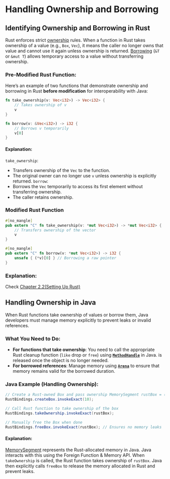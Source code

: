 # Handling Ownership and Borrowing
## Identifying Ownership and Borrowing in Rust
Rust enforces strict [ownership](ownership.md) rules. When a function in Rust takes ownership of a value (e.g., `Box`, `Vec`), it means the caller no longer owns that value and cannot use it again unless ownership is returned. [Borrowing](borrowing_and_aliasing.md) (`&T` or `&mut T`) allows temporary access to a value without transferring ownership.

### Pre-Modified Rust Function:
Here’s an example of two functions that demonstrate ownership and borrowing in Rust **before modification** for interoperability with Java:

```rust
fn take_ownership(v: Vec<i32>) -> Vec<i32> {
    // Takes ownership of v
    v
}

fn borrow(v: &Vec<i32>) -> i32 {
    // Borrows v temporarily
    v[0]
}
```
#### Explanation:
`take_ownership`:
* Transfers ownership of the `Vec` to the function.
* The original owner can no longer use `v` unless ownership is explicitly returned.
`borrow`:
* Borrows the `Vec` temporarily to access its first element without transferring ownership.
* The caller retains ownership.

### Modified Rust Function
```rust
#[no_mangle]
pub extern "C" fn take_ownership(v: *mut Vec<i32>) -> *mut Vec<i32> {
    // Transfers ownership of the vector
    v
}

#[no_mangle]
pub extern "C" fn borrow(v: *mut Vec<i32>) -> i32 {
    unsafe { (*v)[0] } // Borrowing a raw pointer
}
```
### Explanation:
Check [Chapter 2.2(Setting Up Rust)](cha02-02.md)

## Handling Ownership in Java
When Rust functions take ownership of values or borrow them, Java developers must manage memory explicitly to prevent leaks or invalid references.

### What You Need to Do:
- **For functions that take ownership**: You need to call the appropriate Rust cleanup function (`like` drop or `free`) using **[`MethodHandle`](method_handle.md)** in Java. is released once the object is no longer needed.
- **For borrowed references**: Manage memory using **[`Arena`](arenas.md)** to ensure that memory remains valid for the borrowed duration.

### Java Example (Handling Ownership):
```java
// Create a Rust-owned Box and pass ownership MemorySegment rustBox = (MemorySegment) 
RustBindings.createBox.invokeExact(10); 

// Call Rust function to take ownership of the box 
RustBindings.takeOwnership.invokeExact(rustBox); 

// Manually free the Box when done 
RustBindings.freeBox.invokeExact(rustBox); // Ensures no memory leaks
```
#### Explanation:
[MemorySegment](memory_segment.md) represents the Rust-allocated memory in Java. Java interacts with this using the Foreign Function & Memory API. When `takeOwnership` is called, the Rust function takes ownership of `rustBox`. Java then explicitly calls `freeBox` to release the memory allocated in Rust and prevent leaks.
